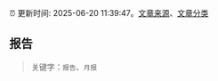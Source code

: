 :alarm_clock: 更新时间: 2025-06-20 11:39:47。[文章来源](/README.md)、[文章分类](/TAGS.md)

## 报告


> 关键字：`报告`、`月报`



